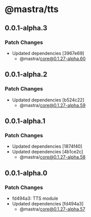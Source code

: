 # @mastra/tts

## 0.0.1-alpha.3

### Patch Changes

- Updated dependencies [3967e69]
  - @mastra/core@0.1.27-alpha.60

## 0.0.1-alpha.2

### Patch Changes

- Updated dependencies [b524c22]
  - @mastra/core@0.1.27-alpha.59

## 0.0.1-alpha.1

### Patch Changes

- Updated dependencies [1874f40]
- Updated dependencies [4b1ce2c]
  - @mastra/core@0.1.27-alpha.58

## 0.0.1-alpha.0

### Patch Changes

- fd494a3: TTS module
- Updated dependencies [fd494a3]
  - @mastra/core@0.1.27-alpha.57
